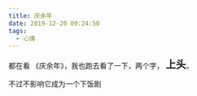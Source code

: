 ```yaml
---
title: 庆余年
date: 2019-12-20 09:24:50
tags:
  - 心情
---
```


都在看 《庆余年》，我也跑去看了一下，两个字， <b style="font-size:20px">上头</b>。

不过不影响它成为一个下饭剧
